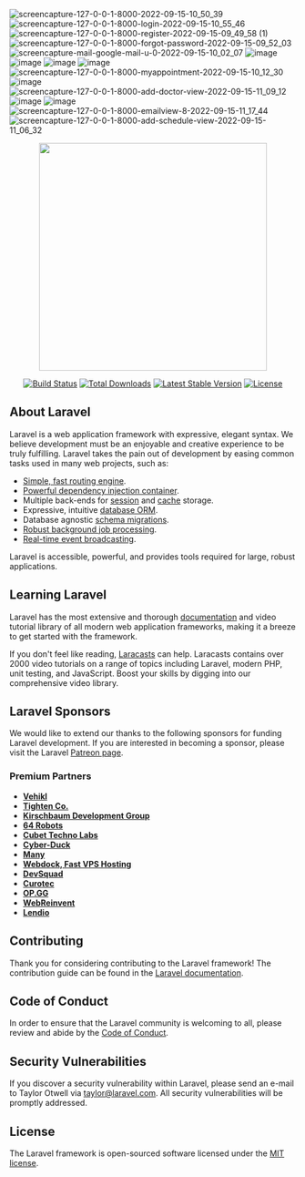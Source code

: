 ![screencapture-127-0-0-1-8000-2022-09-15-10_50_39](https://user-images.githubusercontent.com/73254785/190317253-d1de77a7-4f06-458c-97f7-25e955f44b97.png)
![screencapture-127-0-0-1-8000-login-2022-09-15-10_55_46](https://user-images.githubusercontent.com/73254785/190317885-b74b76d3-ded9-46a5-9fd8-64d89730051c.png)
![screencapture-127-0-0-1-8000-register-2022-09-15-09_49_58 (1)](https://user-images.githubusercontent.com/73254785/190309796-8b8a2044-22dd-4348-946a-01cb6adb9668.png)
![screencapture-127-0-0-1-8000-forgot-password-2022-09-15-09_52_03](https://user-images.githubusercontent.com/73254785/190310119-68bd035d-615c-48e7-a3eb-ca2db90d2026.png)
![screencapture-mail-google-mail-u-0-2022-09-15-10_02_07](https://user-images.githubusercontent.com/73254785/190311349-85a573f0-d127-48a5-83af-b814a2b6e18d.png)
![image](https://user-images.githubusercontent.com/73254785/190316104-5682a372-5c54-4dfb-aba7-985cfeac22b7.png)
![image](https://user-images.githubusercontent.com/73254785/190316260-1d85035a-5066-4616-84d0-d4b04e5dc183.png)
![image](https://user-images.githubusercontent.com/73254785/190311996-876932b4-d213-4be4-880b-6f3a5b03c228.png)
![image](https://user-images.githubusercontent.com/73254785/190312317-689c855f-9bda-4037-b295-3c56d1bca8d9.png)
![screencapture-127-0-0-1-8000-myappointment-2022-09-15-10_12_30](https://user-images.githubusercontent.com/73254785/190312478-3b83a936-6e84-42c4-a577-14ffe82828b6.png)
![image](https://user-images.githubusercontent.com/73254785/190316616-0d991f34-6ad2-4559-8f2d-16cf32bb54ab.png)
![screencapture-127-0-0-1-8000-add-doctor-view-2022-09-15-11_09_12](https://user-images.githubusercontent.com/73254785/190319499-ed7acfbe-b2eb-4975-bc97-4cc8bf3ee397.png)
![image](https://user-images.githubusercontent.com/73254785/190318112-c74ec8d8-562d-4fba-b64b-2b3a6e08ef55.png)
![image](https://user-images.githubusercontent.com/73254785/190318524-32a69a96-9774-459d-993a-ab063711d7cb.png)
![screencapture-127-0-0-1-8000-emailview-8-2022-09-15-11_17_44](https://user-images.githubusercontent.com/73254785/190320937-d23f7360-af52-4ba0-bbb7-6877606b1780.png)
![screencapture-127-0-0-1-8000-add-schedule-view-2022-09-15-11_06_32](https://user-images.githubusercontent.com/73254785/190319212-e1314058-0b57-4557-91ca-b1bbaf12c5db.png)





<p align="center"><a href="https://laravel.com" target="_blank"><img src="https://raw.githubusercontent.com/laravel/art/master/logo-lockup/5%20SVG/2%20CMYK/1%20Full%20Color/laravel-logolockup-cmyk-red.svg" width="400"></a></p>

<p align="center">
<a href="https://travis-ci.org/laravel/framework"><img src="https://travis-ci.org/laravel/framework.svg" alt="Build Status"></a>
<a href="https://packagist.org/packages/laravel/framework"><img src="https://img.shields.io/packagist/dt/laravel/framework" alt="Total Downloads"></a>
<a href="https://packagist.org/packages/laravel/framework"><img src="https://img.shields.io/packagist/v/laravel/framework" alt="Latest Stable Version"></a>
<a href="https://packagist.org/packages/laravel/framework"><img src="https://img.shields.io/packagist/l/laravel/framework" alt="License"></a>
</p>

## About Laravel

Laravel is a web application framework with expressive, elegant syntax. We believe development must be an enjoyable and creative experience to be truly fulfilling. Laravel takes the pain out of development by easing common tasks used in many web projects, such as:

- [Simple, fast routing engine](https://laravel.com/docs/routing).
- [Powerful dependency injection container](https://laravel.com/docs/container).
- Multiple back-ends for [session](https://laravel.com/docs/session) and [cache](https://laravel.com/docs/cache) storage.
- Expressive, intuitive [database ORM](https://laravel.com/docs/eloquent).
- Database agnostic [schema migrations](https://laravel.com/docs/migrations).
- [Robust background job processing](https://laravel.com/docs/queues).
- [Real-time event broadcasting](https://laravel.com/docs/broadcasting).

Laravel is accessible, powerful, and provides tools required for large, robust applications.

## Learning Laravel

Laravel has the most extensive and thorough [documentation](https://laravel.com/docs) and video tutorial library of all modern web application frameworks, making it a breeze to get started with the framework.

If you don't feel like reading, [Laracasts](https://laracasts.com) can help. Laracasts contains over 2000 video tutorials on a range of topics including Laravel, modern PHP, unit testing, and JavaScript. Boost your skills by digging into our comprehensive video library.

## Laravel Sponsors

We would like to extend our thanks to the following sponsors for funding Laravel development. If you are interested in becoming a sponsor, please visit the Laravel [Patreon page](https://patreon.com/taylorotwell).

### Premium Partners

- **[Vehikl](https://vehikl.com/)**
- **[Tighten Co.](https://tighten.co)**
- **[Kirschbaum Development Group](https://kirschbaumdevelopment.com)**
- **[64 Robots](https://64robots.com)**
- **[Cubet Techno Labs](https://cubettech.com)**
- **[Cyber-Duck](https://cyber-duck.co.uk)**
- **[Many](https://www.many.co.uk)**
- **[Webdock, Fast VPS Hosting](https://www.webdock.io/en)**
- **[DevSquad](https://devsquad.com)**
- **[Curotec](https://www.curotec.com/services/technologies/laravel/)**
- **[OP.GG](https://op.gg)**
- **[WebReinvent](https://webreinvent.com/?utm_source=laravel&utm_medium=github&utm_campaign=patreon-sponsors)**
- **[Lendio](https://lendio.com)**

## Contributing

Thank you for considering contributing to the Laravel framework! The contribution guide can be found in the [Laravel documentation](https://laravel.com/docs/contributions).

## Code of Conduct

In order to ensure that the Laravel community is welcoming to all, please review and abide by the [Code of Conduct](https://laravel.com/docs/contributions#code-of-conduct).

## Security Vulnerabilities

If you discover a security vulnerability within Laravel, please send an e-mail to Taylor Otwell via [taylor@laravel.com](mailto:taylor@laravel.com). All security vulnerabilities will be promptly addressed.

## License

The Laravel framework is open-sourced software licensed under the [MIT license](https://opensource.org/licenses/MIT).
